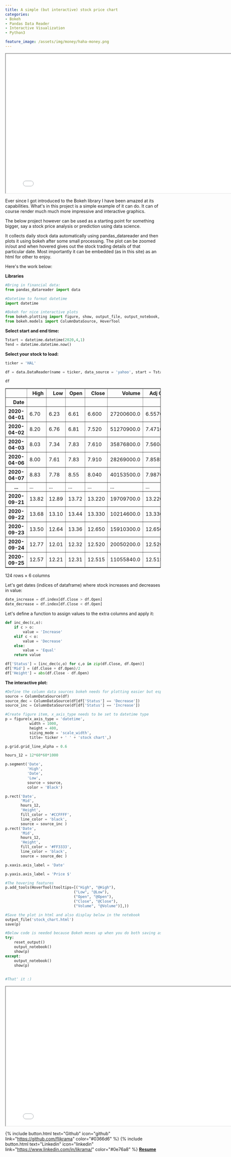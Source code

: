 ```yaml
---
title: A simple (but interactive) stock price chart
categories:
- Bokeh
- Pandas Data Reader
- Interactive Visualization
- Python3

feature_image: /assets/img/money/haha-money.png
---
```

<iframe width = 800 height = 450 src="/stock_chart.html" title="Stock Chart"></iframe> 


Ever since I got introduced to the Bokeh library I have been amazed at its capabilities. What's in this project is a simple example
of it can do. It can of course render much much more impressive and interactive graphics.

The below project however can be used as a starting point for something bigger, say a stock price analysis or prediction using data science.

It collects daily stock data automatically using pandas_datareader and then plots it using bokeh after some small processing. The plot can be zoomed in/out and when hovered gives out the stock trading details of that particular date.
Most importantly it can be embedded (as in this site) as an html for other to enjoy.

Here's the work below:

**Libraries**


```python
#Bring in financial data:
from pandas_datareader import data 

#Datetime to format datetime
import datetime

#Bokeh for nice interactive plots
from bokeh.plotting import figure, show, output_file, output_notebook, save
from bokeh.models import ColumnDataSource, HoverTool
```

**Select start and end time:**


```python
Tstart = datetime.datetime(2020,4,1)
Tend = datetime.datetime.now()
```

**Select your stock to load:**


```python
ticker = 'HAL'
```


```python
df = data.DataReader(name = ticker, data_source = 'yahoo', start = Tstart, end = Tend)

df
```




<div>
<style scoped>
    .dataframe tbody tr th:only-of-type {
        vertical-align: middle;
    }

    .dataframe tbody tr th {
        vertical-align: top;
    }

    .dataframe thead th {
        text-align: right;
    }
</style>
<table border="1" class="dataframe">
  <thead>
    <tr style="text-align: right;">
      <th></th>
      <th>High</th>
      <th>Low</th>
      <th>Open</th>
      <th>Close</th>
      <th>Volume</th>
      <th>Adj Close</th>
    </tr>
    <tr>
      <th>Date</th>
      <th></th>
      <th></th>
      <th></th>
      <th></th>
      <th></th>
      <th></th>
    </tr>
  </thead>
  <tbody>
    <tr>
      <th>2020-04-01</th>
      <td>6.70</td>
      <td>6.23</td>
      <td>6.61</td>
      <td>6.600</td>
      <td>27200600.0</td>
      <td>6.557045</td>
    </tr>
    <tr>
      <th>2020-04-02</th>
      <td>8.20</td>
      <td>6.76</td>
      <td>6.81</td>
      <td>7.520</td>
      <td>51270900.0</td>
      <td>7.471057</td>
    </tr>
    <tr>
      <th>2020-04-03</th>
      <td>8.03</td>
      <td>7.34</td>
      <td>7.83</td>
      <td>7.610</td>
      <td>35876800.0</td>
      <td>7.560472</td>
    </tr>
    <tr>
      <th>2020-04-06</th>
      <td>8.00</td>
      <td>7.61</td>
      <td>7.83</td>
      <td>7.910</td>
      <td>28269000.0</td>
      <td>7.858518</td>
    </tr>
    <tr>
      <th>2020-04-07</th>
      <td>8.83</td>
      <td>7.78</td>
      <td>8.55</td>
      <td>8.040</td>
      <td>40153500.0</td>
      <td>7.987672</td>
    </tr>
    <tr>
      <th>...</th>
      <td>...</td>
      <td>...</td>
      <td>...</td>
      <td>...</td>
      <td>...</td>
      <td>...</td>
    </tr>
    <tr>
      <th>2020-09-21</th>
      <td>13.82</td>
      <td>12.89</td>
      <td>13.72</td>
      <td>13.220</td>
      <td>19709700.0</td>
      <td>13.220000</td>
    </tr>
    <tr>
      <th>2020-09-22</th>
      <td>13.68</td>
      <td>13.10</td>
      <td>13.44</td>
      <td>13.330</td>
      <td>10214600.0</td>
      <td>13.330000</td>
    </tr>
    <tr>
      <th>2020-09-23</th>
      <td>13.50</td>
      <td>12.64</td>
      <td>13.36</td>
      <td>12.650</td>
      <td>15910300.0</td>
      <td>12.650000</td>
    </tr>
    <tr>
      <th>2020-09-24</th>
      <td>12.77</td>
      <td>12.01</td>
      <td>12.32</td>
      <td>12.520</td>
      <td>20050200.0</td>
      <td>12.520000</td>
    </tr>
    <tr>
      <th>2020-09-25</th>
      <td>12.57</td>
      <td>12.21</td>
      <td>12.31</td>
      <td>12.515</td>
      <td>11055840.0</td>
      <td>12.515000</td>
    </tr>
  </tbody>
</table>
<p>124 rows × 6 columns</p>
</div>



Let's get dates (indices of dataframe) where stock increases and decreases in value:


```python
date_increase = df.index[df.Close > df.Open]
date_decrease = df.index[df.Close < df.Open]
```

Let's define a function to assign values to the extra columns and apply it:


```python
def inc_dec(c,o):
    if c > o:
        value = 'Increase'
    elif c < o:
        value = 'Decrease'
    else:
        value = 'Equal'
    return value

df['Status'] = [inc_dec(c,o) for c,o in zip(df.Close, df.Open)]
df['Mid'] = (df.Close + df.Open)/2
df['Height'] = abs(df.Close - df.Open)
```

**The interactive plot:**


```python
#Define the column data sources bokeh needs for plotting easier but especially for hovering:
source = ColumnDataSource(df)
source_dec = ColumnDataSource(df[df['Status'] == 'Decrease'])
source_inc = ColumnDataSource(df[df['Status'] == 'Increase'])

#Create figure item, x_axis_type needs to be set to datetime type
p = figure(x_axis_type = 'datetime', 
           width = 1000, 
           height = 400, 
           sizing_mode = 'scale_width',
           title= ticker + ' ' + 'stock chart',)

p.grid.grid_line_alpha = 0.6

hours_12 = 12*60*60*1000

p.segment('Date', 
          'High', 
          'Date', 
          'Low', 
          source = source, 
          color = 'Black')

p.rect('Date', 
       'Mid', 
       hours_12, 
       'Height', 
       fill_color = '#CCFFFF', 
       line_color = 'black', 
       source = source_inc )
p.rect('Date', 
       'Mid', 
       hours_12, 
       'Height', 
       fill_color = '#FF3333', 
       line_color = 'black', 
       source = source_dec )

p.xaxis.axis_label = 'Date'

p.yaxis.axis_label = 'Price $'

#The hovering features
p.add_tools(HoverTool(tooltips=[("High", "@High"),
                               ("Low", "@Low"),
                               ("Open", "@Open"),
                               ("Close", "@Close"),
                               ("Volume", "@Volume")],))

#Save the plot in html and also display below in the notebook
output_file('stock_chart.html')
save(p)

#Below code is needed because Bokeh meses up when you do both saving as html and display in notebook
try:
    reset_output()
    output_notebook()
    show(p)  
except:
    output_notebook()
    show(p)
    
    
#That' it :)
```

<iframe width = 800 height = 450 src="/stock_chart.html" title="Places I've been"></iframe> 


{% include button.html text="Github" icon="github" link="https://github.com/flikrama" color="#0366d6" %} {% include button.html text="Linkedin" icon="linkedin" link="https://www.linkedin.com/in/likrama/" color="#0e76a8" %}   [**Resume**](/assets/resume/Fatmir_Likrama.pdf)